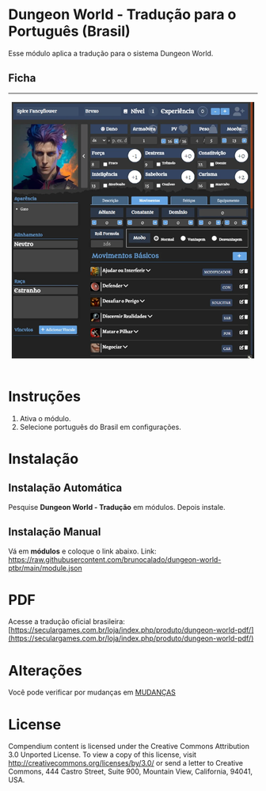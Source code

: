 # Dungeon World - Tradução para o Português (Brasil)
Esse módulo aplica a tradução para o sistema Dungeon World.

## Ficha
<table>
<thead>
  <tr>
    <th>
      <p align="center">
        <img width="700" src="docs/demo.webp">
      </p>
    </th>
  </tr>
</thead>
</table> 

# Instruções
1. Ativa o módulo.
2. Selecione português do Brasil em configurações.

# Instalação

## Instalação Automática
Pesquise **Dungeon World - Tradução** em módulos. Depois instale.

## Instalação Manual
Vá em **módulos** e coloque o link abaixo. 
Link: https://raw.githubusercontent.com/brunocalado/dungeon-world-ptbr/main/module.json

# PDF
Acesse a tradução oficial brasileira: [https://seculargames.com.br/loja/index.php/produto/dungeon-world-pdf/](https://seculargames.com.br/loja/index.php/produto/dungeon-world-pdf/)

# Alterações
Você pode verificar por mudanças em [MUDANÇAS](CHANGELOG.md)

# License
Compendium content is licensed under the Creative Commons Attribution 3.0 Unported License. To view a copy of this license, visit http://creativecommons.org/licenses/by/3.0/ or send a letter to Creative Commons, 444 Castro Street, Suite 900, Mountain View, California, 94041, USA.